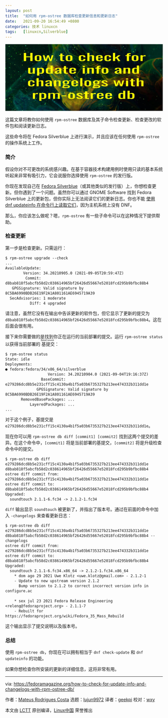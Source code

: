 ```yaml
---
layout: post
title:	"如何用 rpm-ostree 数据库检查更新信息和更新日志"
date:	2021-09-20 16:54:49 +0800 
categories:	技术 linuxcn 
tags:	[linuxcn,Silverblue]
---
```



![](/Asserts/Images/album/202109/20/165451xa7xog752xh20x1a.jpg)


这篇文章将教你如何使用 `rpm-ostree` 数据库及其子命令检查更新、检查更改的软件包和阅读更新日志。


这些命令将在 Fedora Silverblue 上进行演示，并且应该在任何使用 `rpm-ostree` 的操作系统上工作。


### 简介


假设你对不可更改的系统感兴趣。在基于容器技术构建用例时使用只读的基本系统听起来非常有吸引力，它会说服你选择使用 `rpm-ostree` 的发行版。


你现在发现自己在 [Fedora Silverblue](https://fedoramagazine.org/what-is-silverblue/)（或其他类似的发行版）上，你想检查更新。但你遇到了一个问题。虽然你可以通过 GNOME Software 找到 Fedora Silverblue 上的更新包，但你实际上无法阅读它们的更新日志。你也不能 [使用 dnf updateinfo 在命令行上读取它们](https://fedoramagazine.org/use-dnf-updateinfo-to-read-update-changelogs/)，因为主机系统上没有 DNF。


那么，你应该怎么做呢？嗯，`rpm-ostree` 有一些子命令可以在这种情况下提供帮助。


### 检查更新


第一步是检查更新。只需运行：



```
$ rpm-ostree upgrade --check
...
AvailableUpdate:
        Version: 34.20210905.0 (2021-09-05T20:59:47Z)
         Commit: d8bab818f5abcfb58d2c038614965bf26426d55667e52018fcd295b9bfbc88b4
   GPGSignature: Valid signature by 8C5BA6990BDB26E19F2A1A801161AE6945719A39
  SecAdvisories: 1 moderate
           Diff: 4 upgraded

```

请注意，虽然它没有在输出中告诉更新的软件包，但它显示了更新的提交为 `d8bab818f5abcfb58d2c038614965bf26426d55667e52018fcd295b9bfbc88b4`。这在后面会很有用。


接下来你需要做的是找到你正在运行的当前部署的提交。运行 `rpm-ostree status` 以获得当前部署的<ruby> 基提交 <rt>  BaseCommit </rt></ruby>：



```
$ rpm-ostree status
State: idle
Deployments:
● fedora:fedora/34/x86_64/silverblue
                   Version: 34.20210904.0 (2021-09-04T19:16:37Z)
                BaseCommit: e279286dcd8b5e231cff15c4130a4b1f5a03b6735327b213ee474332b311dd1e
              GPGSignature: Valid signature by 8C5BA6990BDB26E19F2A1A801161AE6945719A39
       RemovedBasePackages: ...
           LayeredPackages: ...
...

```

对于这个例子，基提交是`e279286dcd8b5e231cff15c4130a4b1f5a03b6735327b213ee474332b311dd1e`。


现在你可以用 `rpm-ostree db diff [commit1] [commit2]` 找到这两个提交的差异。在这个命令中，`[commit1]` 将是当前部署的基提交，`[commit2]` 将是升级检查命令中的提交。



```
$ rpm-ostree db diff e279286dcd8b5e231cff15c4130a4b1f5a03b6735327b213ee474332b311dd1e d8bab818f5abcfb58d2c038614965bf26426d55667e52018fcd295b9bfbc88b4
ostree diff commit from: e279286dcd8b5e231cff15c4130a4b1f5a03b6735327b213ee474332b311dd1e
ostree diff commit to:   d8bab818f5abcfb58d2c038614965bf26426d55667e52018fcd295b9bfbc88b4
Upgraded:
  soundtouch 2.1.1-6.fc34 -> 2.1.2-1.fc34

```

`diff` 输出显示 `soundtouch` 被更新了，并指出了版本号。通过在前面的命令中加入 `-changelogs` 来查看更新日志：



```
$ rpm-ostree db diff e279286dcd8b5e231cff15c4130a4b1f5a03b6735327b213ee474332b311dd1e d8bab818f5abcfb58d2c038614965bf26426d55667e52018fcd295b9bfbc88b4 --changelogs
ostree diff commit from: e279286dcd8b5e231cff15c4130a4b1f5a03b6735327b213ee474332b311dd1e
ostree diff commit to:   d8bab818f5abcfb58d2c038614965bf26426d55667e52018fcd295b9bfbc88b4
Upgraded:
  soundtouch 2.1.1-6.fc34.x86_64 -> 2.1.2-1.fc34.x86_64
    * dom ago 29 2021 Uwe Klotz <uwe.klotz@gmail.com> - 2.1.2-1
    - Update to new upstream version 2.1.2
      Bump version to 2.1.2 to correct incorrect version info in configure.ac

    * sex jul 23 2021 Fedora Release Engineering <releng@fedoraproject.org> - 2.1.1-7
    - Rebuilt for https://fedoraproject.org/wiki/Fedora_35_Mass_Rebuild

```

这个输出显示了提交说明以及版本号。


### 总结


使用 `rpm-ostree db`，你现在可以拥有相当于 `dnf check-update` 和 `dnf updateinfo` 的功能。


如果你想检查你所安装的更新的详细信息，这将非常有用。




---


via: <https://fedoramagazine.org/how-to-check-for-update-info-and-changelogs-with-rpm-ostree-db/>


作者：[Mateus Rodrigues Costa](https://fedoramagazine.org/author/mateusrodcosta/) 选题：[lujun9972](https://github.com/lujun9972) 译者：[geekpi](https://github.com/geekpi) 校对：[wxy](https://github.com/wxy)


本文由 [LCTT](https://github.com/LCTT/TranslateProject) 原创编译，[Linux中国](https://linux.cn/) 荣誉推出
